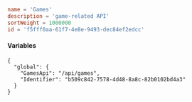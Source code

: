 ```toml
name = 'Games'
description = 'game-related API'
sortWeight = 1000000
id = 'f5fff0aa-61f7-4e8e-9493-dec84ef2edcc'
```

#### Variables

```json5
{
  "global": {
    "GamesApi": "/api/games",
    "Identifier": "b509c842-7578-4d48-8a8c-82b0102bd4a3"
  }
}
```

